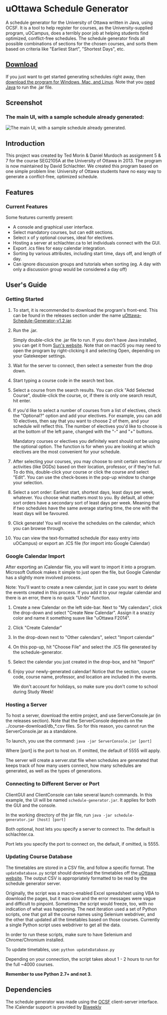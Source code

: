 # uOttawa Schedule Generator

A schedule generator for the University of Ottawa written in Java, using OCSF. It is a tool to help register for courses, as the University-supplied program, uOCampus, does a terribly poor job at helping students find optimized, conflict-free schedules. The schedule generator finds all possible combinations of sections for the chosen courses, and sorts them based on criteria like "Earliest Start", "Shortest Days", etc.

## [Download](https://github.com/morinted/schedule-generator/releases/download/v1.2/uOttawa-Schedule-Generator-v1.2.jar)

If you just want to get started generating schedules right away, then [download the program for Windows, Mac, and Linux](https://github.com/morinted/schedule-generator/releases/download/v1.2/uOttawa-Schedule-Generator-v1.2.jar). Note that you [need Java](https://www.java.com/download/) to run the .jar file.

## Screenshot

### The main UI, with a sample schedule already generated:

![The main UI, with a sample schedule already generated.](https://github.com/morinted/schedule-generator/raw/master/Documentation/Screenshots/mainui.png)

## Introduction

This project was created by Ted Morin & Daniel Murdoch as assignment 5 & 7 for the course SEG2105A at the University of Ottawa in 2013. The program is now maintained by David Schlachter.
We created this program based on one simple problem line:
University of Ottawa students have no easy way to generate a conflict-free, optimized schedule.

## Features

### Current Features

Some features currently present:

- A console and graphical user interface.
- Select mandatory courses, but can edit sections.
- Select x of y optional courses, ideal for electives.
- Hosting a server at schlachter.ca to let individuals connect with the GUI.
- Export .ics files for easy calendar integration.
- Sorting by various attributes, including start time, days off, and length of day.
- Can ignore discussion groups and tutorials when sorting (eg. A day with only a discussion group would be considered a day off)


## User's Guide

### Getting Started

1. To start, it is recommended to download the program's front-end. This can be found in the releases section under the name [uOttawa-Schedule-Generator-v1.2.jar](https://github.com/morinted/schedule-generator/releases/download/v1.2/uOttawa-Schedule-Generator-v1.2.jar).

2. Run the .jar.

	Simply double-click the .jar file to run. If you don't have Java installed, you can get it from [Sun's website](http://java.com/en/download/index.jsp). Note that on macOS you may need to open the program by right-clicking it and selecting Open, depending on your Gatekeeper settings.

3. Wait for the server to connect, then select a semester from the drop down.

4. Start typing a course code in the search text box.

5. Select a course from the search results. You can click "Add Selected Course", double-click the course, or, if there is only one search result, hit enter.

6. If you'd like to select a number of courses from a list of electives, check the "Optional?" option and add your electives. For example, you can add 10 electives, then say that you want to choose 2 of them, and your schedule will reflect this. The number of electives you'd like to choose is at the bottom of the left pane, changed with the "-" and "+" buttons.

	Mandatory courses or electives you definitely want should *not* be using the optional option. The function is for when you are looking at which electives are the most convenient for your schedule.

7. After selecting your courses, you may choose to omit certain sections or activities (like DGDs) based on their location, professor, or if they're full. To do this, double-click your course or click the course and select "Edit". You can use the check-boxes in the pop-up window to change your selection.

8. Select a sort order: Earliest start, shortest days, least days per week, whatever. You choose what matters most to you. By default, all other sort orders have a secondary sort of least days per week. Meaning that if two schedules have the same average starting time, the one with the least days will be favoured.

9. Click generate! You will receive the schedules on the calendar, which you can browse through.

10. You can view the text-formatted schedule (for easy entry into uOCampus) or export an .ICS file (for import into Google Calendar)

### Google Calendar Import

After exporting an iCalendar file, you will want to import it into a program. Microsoft Outlook makes it simple to just open the file, but Google Calendar has a slightly more involved process.

Note: You'll want to create a new calendar, just in case you want to delete the events created in this process. If you add it to your regular calendar and there is an error, there is no quick "Undo" function.

1. Create a new Calendar on the left side-bar. Next to "My calendars", click the drop-down and select "Create New Calendar". Assign it a snazzy color and name it something suave like "uOttawa F2014".

2. Click "Create Calendar"

3. In the drop-down next to "Other calendars", select "Import calendar"

4. On this pop-up, hit "Choose File" and select the .ICS file generated by the schedule-generator.

5. Select the calendar you just created in the drop-box, and hit "Import"

6. Enjoy your newly-generated calendar! Notice that the section, course code, course name, professor, and location are included in the events.

	We don't account for holidays, so make sure you don't come to school during Study Week!

### Hosting a Server

To host a server, download the entire project, and use ServerConsole.jar (in the releases section). Note that the ServerConsole depends on the ../course-download/db_*.csv files. So for this reason, you cannot run the ServerConsole.jar as a standalone.

To launch, you use the command: `java -jar ServerConsole.jar [port]`

Where [port] is the port to host on. If omitted, the default of 5555 will apply.

The server will create a server.stat file when schedules are generated that keeps track of how many users connect, how many schedules are generated, as well as the types of generations.

### Connecting to Different Server or Port

ClientGUI and ClientConsole can take several launch commands. In this example, the UI will be named `schedule-generator.jar`. It applies for both the GUI and the console.

In the working directory of the jar file, run `java -jar schedule-generator.jar [host] [port]`

Both optional, host lets you specify a server to connect to. The default is schlachter.ca.

Port lets you specify the port to connect on, the default, if omitted, is 5555.

### Updating Course Database

The timetables are stored in a CSV file, and follow a specific format. The `updateDatabase.py` script should download the timetables off the [uOttawa website](http://www.timetable.uottawa.ca). The output CSV is appropriately formatted to be read by the schedule generator server.

Originally, the script was a macro-enabled Excel spreadsheet using VBA to download the pages, but it was slow and the error messages were vague and difficult to pinpoint. Sometimes the script would freeze, too, with no indication of what was happening. The next iteration used a set of Python scripts, one that got all the course names using Selenium webdriver, and the other that updated all the timetables based on those courses. Currently a single Python script uses webdriver to get all the data.

In order to run these scripts, make sure to have Selenium and Chrome/Chromium installed.

To update timetables, use: `python updateDatabase.py`

Depending on your connection, the script takes about 1 - 2 hours to run for the full ~4000 courses.

**Remember to use Python 2.7+ and not 3.**


## Dependencies

The schedule generator was made using the [OCSF](http://www.site.uottawa.ca/school/research/lloseng/supportMaterial/ocsf/ocsf.html) client-server interface. The iCalendar support is provided by [Biweekly](http://sourceforge.net/projects/biweekly/)